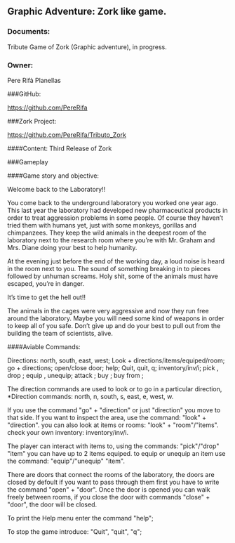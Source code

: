 <snippet>
  <content>

## Graphic Adventure: Zork like game.

### Documents:

Tribute Game of Zork (Graphic adventure), in progress.

### Owner: 

Pere Rifà Planellas

###GitHub:
 
 https://github.com/PereRifa

###Zork Project:

https://github.com/PereRifa/Tributo_Zork

####Content: Third Release of Zork

###Gameplay

####Game story and objective: 

Welcome back to the Laboratory!!

You come back to the underground laboratory you worked one year ago. This last
year the laboratory had developed new pharmaceutical products in order to treat
aggression problems in some people. Of course they haven’t tried them with
humans yet, just with some monkeys, gorillas and chimpanzees. They keep the
wild animals in the deepest room of the laboratory next to the research room where
you’re with Mr. Graham and Mrs. Diane doing your best to help humanity.

At the evening just before the end of the working day, a loud noise is heard in the
room next to you. The sound of something breaking in to pieces followed by
unhuman screams. Holy shit, some of the animals must have escaped, you’re in
danger. 

It’s time to get the hell out!!

The animals in the cages were very aggressive and now they run free around the
laboratory. Maybe you will need some kind of weapons in order to keep all of you
safe. Don’t give up and do your best to pull out from the building the team of
scientists, alive.


####Aviable Commands:

Directions: north, south, east, west;
Look + directions/items/equiped/room;
go + directions;
open/close door;
help;
Quit, quit, q;
inventory/inv/i;
pick <item>, drop <item>;
equip <item>, unequip<item>;
attack <creature>;
buy <chimpanze>;
buy <item> from <chimpanze>;


The direction commands are used to look or to go in a particular direction,
*Direction commands: north, n, south, s, east, e, west, w.

If you use the command "go" + "direction" or just "direction" you move to that side. 
If you want to inspect the area, use the command: "look" + "direction".
you can also look at items or rooms: "look" + "room"/"items".
check your own inventory: inventory/inv/i.

The player can interact with items to, using the commands: "pick"/"drop" "item"
you can have up to 2 items equiped.
to equip or unequip an item use the command: "equip"/"unequip" "item".

There are doors that connect the rooms of the laboratory, the doors are closed by defoult
if you want to pass through them first you have to write the command "open" + "door". 
Once the door is opened you can walk freely between rooms, if you close the door with
commands "close" + "door", the door will be closed.

To print the Help menu enter the command "help";

To stop the game introduce: "Quit", "quit", "q";

</content>

</snippet>
